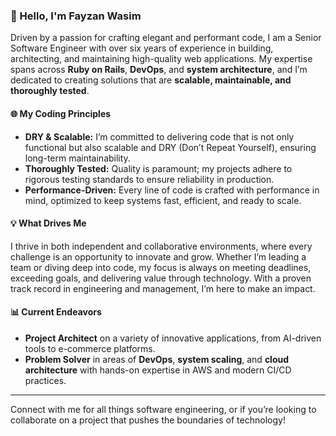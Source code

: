 ### 👋 Hello, I'm Fayzan Wasim

Driven by a passion for crafting elegant and performant code, I am a Senior Software Engineer with over six years of experience in building, architecting, and maintaining high-quality web applications. My expertise spans across **Ruby on Rails**, **DevOps**, and **system architecture**, and I’m dedicated to creating solutions that are **scalable, maintainable, and thoroughly tested**.

#### 🌐 My Coding Principles
- **DRY & Scalable:** I’m committed to delivering code that is not only functional but also scalable and DRY (Don’t Repeat Yourself), ensuring long-term maintainability.
- **Thoroughly Tested:** Quality is paramount; my projects adhere to rigorous testing standards to ensure reliability in production.
- **Performance-Driven:** Every line of code is crafted with performance in mind, optimized to keep systems fast, efficient, and ready to scale.

#### 💡 What Drives Me
I thrive in both independent and collaborative environments, where every challenge is an opportunity to innovate and grow. Whether I’m leading a team or diving deep into code, my focus is always on meeting deadlines, exceeding goals, and delivering value through technology. With a proven track record in engineering and management, I’m here to make an impact.

#### 📊 Current Endeavors
- **Project Architect** on a variety of innovative applications, from AI-driven tools to e-commerce platforms.
- **Problem Solver** in areas of **DevOps**, **system scaling**, and **cloud architecture** with hands-on expertise in AWS and modern CI/CD practices.

---

Connect with me for all things software engineering, or if you’re looking to collaborate on a project that pushes the boundaries of technology!

